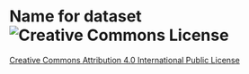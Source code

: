 # Name for dataset ![Creative Commons License](https://i.creativecommons.org/l/by/4.0/88x31.png)

[Creative Commons Attribution 4.0 International Public License](https://creativecommons.org/licenses/by/4.0/legalcode)
